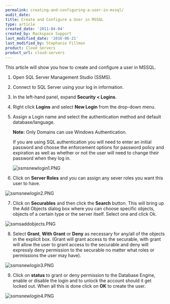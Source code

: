 ```yaml
---
permalink: creating-and-configuring-a-user-in-mssql/
audit_date:
title: Create and Configure a User in MSSQL
type: article
created_date: '2011-04-04'
created_by: Rackspace Support
last_modified_date: '2016-06-21'
last_modified_by: Stephanie Fillmon
product: Cloud Servers
product_url: cloud-servers
---
```


This article will show you how to create and configure a user in MSSQL.

1. Open SQL Server Management Studio (SSMS).

2. Connect to SQL Server using your log in information.

3. In the left-hand panel, expand **Security < Logins**.

4. Right click **Logins** and select **New Login** from the drop-down menu.

5. Assign a Login name and select the authentication method and default database/language.

   **Note:** Only Domains can use Windows Authentication.

   If you are using SQL authentication you will need to enter an initial password and choose the enforcement options for password policy and expiration as well as whether or not the user will need to change their password when they log in.

   <img src="{% asset_path cloud-servers/creating-and-configuring-a-user-in-mssql/ssmsnewlogin1.PNG %}" alt="ssmsnewlogin1.PNG" />

6. Click on **Server Roles** and you can assign any sever roles you want
this user to have.

  <img src="{% asset_path cloud-servers/creating-and-configuring-a-user-in-mssql/ssmsnewlogin2.PNG %}" alt="ssmsnewlogin2.PNG" />

7. Click on **Securables** and then click the **Search** button. This will bring
up the Add Objects dialog box where you can choose specific objects,
objects of a certain type or the server itself. Select one and click Ok.

  <img src="{% asset_path cloud-servers/creating-and-configuring-a-user-in-mssql/ssmsaddobjects.PNG %}" alt="ssmsaddobjects.PNG" />

8. Select **Grant**, **With Grant** or **Deny** as necessary for any/all of the
objects in the explicit box. (Grant will grant access to the securable,
with grant will allow the user to grant access to the securable and deny
will expressly deny permission to the securable no matter what roles or
permissions the user may have).

  <img src="{% asset_path cloud-servers/creating-and-configuring-a-user-in-mssql/ssmsnewlogin3.PNG %}" alt="ssmsnewlogin3.PNG" />

9. Click on **status** to grant or deny permission to the Database Engine,
enable or disable the login and to unlock the account should it get
locked out. When all this is done click on **OK** to create the user.

  <img src="{% asset_path cloud-servers/creating-and-configuring-a-user-in-mssql/ssmsnewlogin4.PNG %}" alt="ssmsnewlogin4.PNG" />
